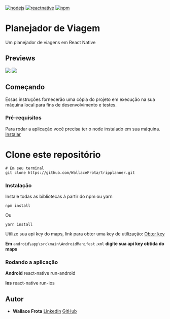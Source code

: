 [![nodejs](https://img.shields.io/badge/nodejs-12.16.3-026E00)](https://nodejs.org/en/download/)
[![reactnative](https://img.shields.io/npm/v/react-native?color=%2300D7FE&label=react-native&style=plastic)](https://reactnative.dev/)
[![npm](https://img.shields.io/npm/v/npm?color=%23EE7A3B&label=npm&style=plastice&logo=npm)](https://npm.org/)

# Planejador de Viagem

Um planejador de viagens em React Native

## Previews
![](http://i.giphy.com/media/LpG6AWklQSnQUo14Fm/giphy.gif)
![](http://i.giphy.com/media/QtkaMnSGleo2vb5ADi/giphy.gif)

## Começando
Essas instruções fornecerão uma cópia do projeto em execução na sua máquina local para fins de desenvolvimento e testes.

### Pré-requisitos

Para rodar a aplicação você precisa ter o node instalado em sua máquina.
[Instalar](https://nodejs.org/en/docs/)

# Clone este repositório
```
# Em seu terminal
git clone https://github.com/WallaceFrota/tripplanner.git
```
### Instalação

Instale todas as bibliotecas à partir do npm ou yarn

`npm install`

Ou

``yarn install``

Utilize sua api key do maps, link para obter uma key de utilização: [Obter key](https://developers.google.com/maps/documentation/android-sdk/get-api-key)

**Em** ``android\app\src\main\AndroidManifest.xml`` **digite sua api key obtida do maps**

### Rodando a aplicação

**Android** react-native run-android

**Ios** react-native run-ios

## Autor
* **Wallace Frota**
[Linkedin](https://linkedin.com/in/wallacefrota)
[GitHub](https://github.com/WallaceFrota)
